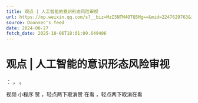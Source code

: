 ```yaml
---
title: 观点 | 人工智能的意识形态风险审视
url: https://mp.weixin.qq.com/s?__biz=MzI5NTM4OTQ5Mg==&mid=2247629763&idx=4&sn=d5d6b5e0d55a9b255f7b788f6c0b8784
source: Doonsec's feed
date: 2024-08-27
fetch_date: 2025-10-06T18:01:09.649406
---
```


# 观点 | 人工智能的意识形态风险审视

：
，
。

视频
小程序
赞
，轻点两下取消赞
在看
，轻点两下取消在看